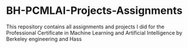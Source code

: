# BH-PCMLAI-Projects-Assignments
This repository contains all assignments and projects I did for the Professional Certificate in Machine Learning and Artificial Intelligence  by Berkeley engineering and Hass  
